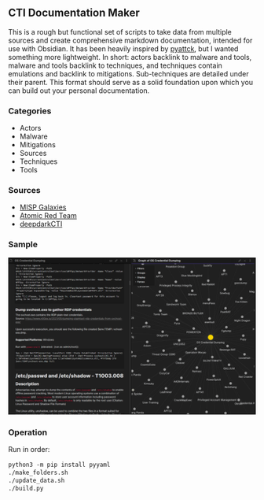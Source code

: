 ## CTI Documentation Maker
This is a rough but functional set of scripts to take data from multiple sources and create comprehensive markdown documentation, intended for use with Obsidian. It has been heavily inspired by [pyattck](https://github.com/swimlane/pyattck), but I wanted something more lightweight. In short: actors backlink to malware and tools, malware and tools backlink to techniques, and techniques contain emulations and backlink to mitigations. Sub-techniques are detailed under their parent. This format should serve as a solid foundation upon which you can build out your personal documentation.

### Categories
- Actors  
- Malware  
- Mitigations  
- Sources  
- Techniques  
- Tools  

### Sources
- [MISP Galaxies](https://github.com/MISP/misp-galaxy)  
- [Atomic Red Team](https://github.com/redcanaryco/atomic-red-team)  
- [deepdarkCTI](https://github.com/fastfire/deepdarkCTI)  

### Sample
![T1003 Credential Dumping](res/obsidian_ttp_example.png)

### Operation
Run in order:
```
python3 -m pip install pyyaml
./make_folders.sh
./update_data.sh
./build.py
```